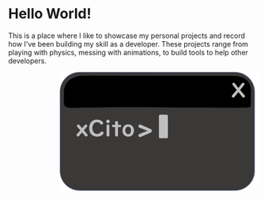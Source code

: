 <p>
    <h1>Hello World!</h1>
</p>

This is a place where I like to showcase my personal projects and record how I've been building my skill as a developer. These projects range from playing with physics, messing with animations, to build tools to help other developers.

<img align="right" src="xCitoLogo2.png" width="400"/>



<!--
**xCito/xCito** is a ✨ _special_ ✨ repository because its `README.md` (this file) appears on your GitHub profile.

Here are some ideas to get you started:

- 🔭 I’m currently working on ...
- 🌱 I’m currently learning ...
- 👯 I’m looking to collaborate on ...
- 🤔 I’m looking for help with ...
- 💬 Ask me about ...
- 📫 How to reach me: ...
- 😄 Pronouns: ...
- ⚡ Fun fact: ...
-->
